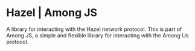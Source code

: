# Hazel | Among JS

A library for interacting with the Hazel network protocol. This is part of Among JS, a simple and flexible library for interacting with the Among Us protocol.